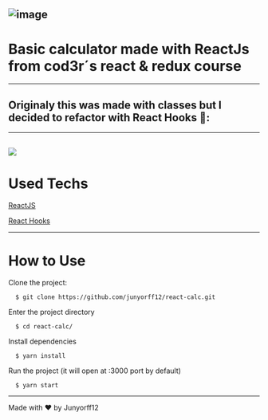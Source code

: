 ![image](https://user-images.githubusercontent.com/24380007/173470816-8dff5166-430b-475f-8caf-52c45804f1a5.png)
---

# Basic calculator made with ReactJs from cod3r´s react & redux course
---
## Originaly this was made with classes but I decided to refactor with React Hooks 💙:
---



![](calc.gif)
---
# Used Techs

[ReactJS](https://reactjs.org/)

[React Hooks](https://reactjs.org/docs/hooks-intro.html)

---
# How to Use

  Clone the project:
```
  $ git clone https://github.com/junyorff12/react-calc.git
```
  Enter the project directory
```
  $ cd react-calc/
```
  Install dependencies
```
  $ yarn install
```
  Run the project (it will open at :3000 port by default)
```
  $ yarn start
```

---



Made with ❤️ by Junyorff12




